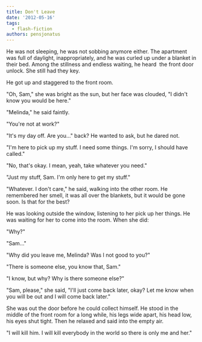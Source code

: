 ```yaml
---
title: Don't Leave
date: '2012-05-16'
tags:
  - flash-fiction
authors: pensjonatus
---
```


He was not sleeping, he was not sobbing anymore either. The apartment was full
of daylight, inappropriately, and he was curled up under a blanket in their bed.
Among the stillness and endless waiting, he heard  the front door unlock. She
still had they key.

<!-- truncate -->

He got up and staggered to the front room.

"Oh, Sam," she was bright as the sun, but her face was clouded, "I didn't know
you would be here."

"Melinda," he said faintly.

"You're not at work?"

"It's my day off. Are you..." back? He wanted to ask, but he dared not.

"I'm here to pick up my stuff. I need some things. I'm sorry, I should have
called."

"No, that's okay. I mean, yeah, take whatever you need."

"Just my stuff, Sam. I'm only here to get my stuff."

"Whatever. I don't care," he said, walking into the other room. He remembered
her smell, it was all over the blankets, but it would be gone soon. Is that for
the best?

He was looking outside the window, listening to her pick up her things. He was
waiting for her to come into the room. When she did:

"Why?"

"Sam..."

"Why did you leave me, Melinda? Was I not good to you?"

"There is someone else, you know that, Sam."

"I know, but why? Why is there someone else?"

"Sam, please," she said, "I'll just come back later, okay? Let me know when you
will be out and I will come back later."

She was out the door before he could collect himself. He stood in the middle of
the front room for a long while, his legs wide apart, his head low, his eyes
shut tight. Then he relaxed and said into the empty air.

"I will kill him. I will kill everybody in the world so there is only me and
her."
